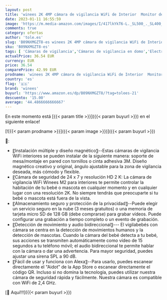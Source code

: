 ```yaml
---
layout: post
title: 'winees 2K 4MP cámara de vigilancia WiFi de Interior  Monitor de bebé WiFi cámara con Audio de 2 vías  visión Nocturna IR  Alerta de Movimiento y detección Humana Compatible con Alexa'
date: 2023-01-11 16:55:59
image: 'https://m.media-amazon.com/images/I/417lkYkT6-L._SL500_._SL400_.jpg'
comments: true
category: ofertas
author: 'tole.es'
slug: 'B09NXMGZT8-es winees 2K 4MP cámara de vigilancia WiFi de Interior...'
sku: 'B09NXMGZT8-es'
tags: [ 'Cámaras de vigilancia','Cámaras de vigilancia en domo','Electrónica','Fotografía y videocámaras','alexa','winees','🇪🇸', ]
actualPrice: 36.54 EUR
currency: EUR
price: 36.54
comparePrice: 42.99 EUR
prodname: 'winees 2K 4MP cámara de vigilancia WiFi de Interior  Monitor de bebé WiFi cámara con Audio de 2 vías  visión Nocturna IR  Alerta de Movimiento y detección Humana Compatible con Alexa'
country: 'es'
flag: '🇪🇸'
brand: 'winees'
buyurl: 'https://www.amazon.es/dp/B09NXMGZT8/?tag=tolees-21'
descuento: '15.00'
average: '44.4866666666667'
---
```


En este momento está [{{< param title >}}]({{< param buyurl >}}) en el siguiente enlace!

[![{{< param prodname >}}]({{< param image >}})]({{< param buyurl >}})

🔎:

- 〖Instalación múltiple y diseño magnético〗--Estas cámaras de vigilancia WiFi interiores se pueden instalar de la siguiente manera: soporte de mesa/montaje en pared con tornillos o cinta adhesiva 3M. Diseño magnético creativo y original, ángulo ajustable para la zona de vigilancia deseada, más cómodo y flexible.
- 〖Cámara de seguridad de 24 x 7 y resolución HD 2 K: La cámara de vigilancia WiFi Winees M2 para interiores te permite controlar la habitación de tu bebé o mascota en cualquier momento y en cualquier lugar con una resolución 2K. No siempre tendrás que preocuparte si tu bebé o mascota está fuera de la vista.
- 〖Almacenamiento seguro y protección de la privacidad〗--Puede elegir un servicio seguro en la nube (3 meses gratuitos) o una memoria de tarjeta micro SD de 128 GB (debe comprarse) para grabar vídeos. Puede configurar una grabación a tiempo completo o un evento de grabación.
- 〖Detección de movimiento y audio bidireccional〗--- El vigilabebés con cámara se centra en la detección de movimientos humanos y la detección de mascotas. Cuando la cámara del bebé detecta a tu bebé, sus acciones se transmiten automáticamente como vídeo de 15 segundos a tu teléfono móvil; el audio bidireccional te permite hablar con la cámara o dar una advertencia. Para mayor seguridad, puedes ajustar una sirena SPL a 90 dB.
- 〖Fácil de usar y funciona con Alexa〗--Para usarlo, puedes escanear directamente el "Aidot" de la App Store o escanear directamente el código QR. Incluso si no domina la tecnología, puedes utilizar nuestra cámara de seguridad rápida y fácilmente. Nuestra cámara es compatible con WiFi de 2,4 GHz.

[🛒 Aquí!!!]({{< param buyurl >}})

